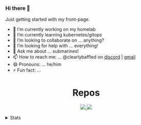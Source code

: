 ### Hi there 👋

<!--
**clearlybaffled/clearlybaffled** is a ✨ _special_ ✨ repository because its `README.md` (this file) appears on your GitHub profile.

Here are some ideas to get you started:
-->

Just getting started with my front-page.

- 🔭 I’m currently working on my homelab
- 🌱 I’m currently learning kubernetes/gitops
- 👯 I’m looking to collaborate on ... anything?
- 🤔 I’m looking for help with ... everything!
- 💬 Ask me about ... submarines!
- 📫 How to reach me: ... @clearlybaffled on [discord](https://discordapp.com/users/756344850290442271) | [gmail](mailto:clearlybaffled120@gmail.com)
- 😄 Pronouns: ... he/him
- ⚡ Fun fact: ... 


<h1 align="center">Repos</h1>

<p align="center">
  <a href="https://github.com/clearlybaffled/homelab">
    <img src="https://github-readme-stats.vercel.app/api/pin/?username=clearlybaffled&repo=homelab" />
  </a>

  <a href="https://github.com/clearlybaffled/dotfiles">
    <img src="https://github-readme-stats.vercel.app/api/pin/?username=clearlybaffled&repo=dotfiles" />
  </a>
</p>

<details>
<summary>Stats</summary>
<p align="center">

![](https://github-readme-stats.vercel.app/api?username=clearlybaffled&show_icons=true&theme=solarized-dark)  ![](https://github-readme-stats.vercel.app/api/top-langs/?username=clearlybaffled&layout=compact&hide=html&theme=solarized-dark) 

[![clearlybaffled's github activity graph](https://github-readme-activity-graph.vercel.app/graph?username=clearlybaffled&theme=dracula)](https://github.com/ashutosh00710/github-readme-activity-graph)

### Recently I'm coding in...

<a href="https://codestats.net/users/clearlybaffled">
  <img src='https://codestats-readme.wegfan.cn/history-graph/clearlybaffled?bg_color=111&text_color=aaa&grid_color=333&language_colors=["3e4053","cc4b48","518fbd","ba7a2b","60bd68","f17cb0","b2912f","c71585","b276b2"]' />
</a>

</p>
</details>
